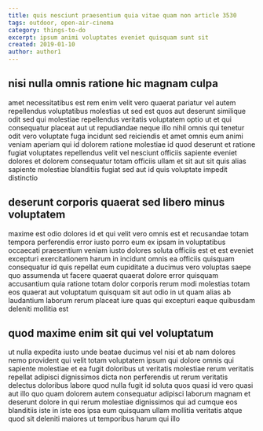 ```yaml
---
title: quis nesciunt praesentium quia vitae quam non article 3530
tags: outdoor, open-air-cinema
category: things-to-do
excerpt: ipsum animi voluptates eveniet quisquam sunt sit
created: 2019-01-10
author: author1
---
```


## nisi nulla omnis ratione hic magnam culpa

amet necessitatibus est rem enim velit vero quaerat pariatur vel autem repellendus voluptatibus molestias ut sed est quos aut deserunt similique odit sed qui molestiae repellendus veritatis voluptatem optio ut et qui consequatur placeat aut ut repudiandae neque illo nihil omnis qui tenetur odit vero voluptate fuga incidunt sed reiciendis et amet omnis eum animi veniam aperiam qui id dolorem ratione molestiae id quod deserunt et ratione fugiat voluptates repellendus velit vel nesciunt officiis sapiente eveniet dolores et dolorem consequatur totam officiis ullam et sit aut sit quis alias sapiente molestiae blanditiis fugiat sed aut id quis voluptate impedit distinctio

## deserunt corporis quaerat sed libero minus voluptatem

maxime est odio dolores id et qui velit vero omnis est et recusandae totam tempora perferendis error iusto porro eum ex ipsam in voluptatibus occaecati praesentium veniam iusto dolores soluta officiis est et est eveniet excepturi exercitationem harum in incidunt omnis ea officiis quisquam consequatur id quis repellat eum cupiditate a ducimus vero voluptas saepe quo assumenda ut facere quaerat quaerat dolore error quisquam accusantium quia ratione totam dolor corporis rerum modi molestias totam eos quaerat aut voluptatum quisquam sit aut odio in ut quam alias ab laudantium laborum rerum placeat iure quas qui excepturi eaque quibusdam deleniti mollitia est

## quod maxime enim sit qui vel voluptatum

ut nulla expedita iusto unde beatae ducimus vel nisi et ab nam dolores nemo provident qui velit totam voluptatem ipsum qui dolore omnis qui sapiente molestiae et ea fugit doloribus ut veritatis molestiae rerum veritatis repellat adipisci dignissimos dicta non perferendis ut rerum veritatis delectus doloribus labore quod nulla fugit id soluta quos quasi id vero quasi aut illo quo quam dolorem autem consequatur adipisci laborum magnam et deserunt dolore in qui rerum molestiae dignissimos qui ad cumque eos blanditiis iste in iste eos ipsa eum quisquam ullam mollitia veritatis atque quod sit deleniti maiores ut temporibus harum qui illo
